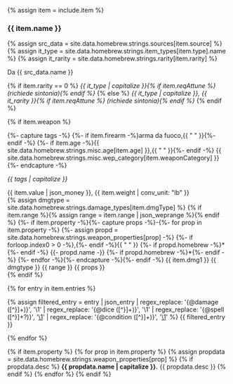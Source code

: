 {% assign item = include.item %}

<h3 id="{{ item.name | slugify }}">{{ item.name }}</h3>

{% assign src_data = site.data.homebrew.strings.sources[item.source]  %}
{% assign it_type = site.data.homebrew.strings.item_types[item.type].name  %}
{% assign it_rarity = site.data.homebrew.strings.rarity[item.rarity]  %}

<p class="hb-source">Da {{ src_data.name }}</p>

{% if item.rarity == 0 %}
*{{ it_type | capitalize }}{% if item.reqAttune %} (richiede sintonia){% endif %}*
{% else %}
*{{ it_type | capitalize }}, {{ it_rarity }}{% if item.reqAttune %} (richiede sintonia){% endif %}*
{% endif %}

{% if item.weapon %}

{%- capture tags -%}
{%- if item.firearm -%}arma da fuoco,{{ " " }}{%- endif -%}
{%- if item.age -%}{{ site.data.homebrew.strings.misc.age[item.age] }},{{ " " }}{%- endif -%}
{{ site.data.homebrew.strings.misc.wep_category[item.weaponCategory] }}
{%- endcapture -%}

*{{ tags | capitalize }}*

<div class="weapontags">
<div>
{{ item.value | json_money }}, {{ item.weight | conv_unit: "lb" }}
</div>
<div>
{% assign dmgtype = site.data.homebrew.strings.damage_types[item.dmgType]  %}
{% if item.range %}{% assign range = item.range | json_weprange %}{% endif %}
{%- if item.property -%}{%- capture props -%}-{%- for prop in item.property -%}
{%- assign propd = site.data.homebrew.strings.weapon_properties[prop] -%}
{%- if forloop.index0 > 0 -%},{%- endif -%}{{ " " }}
{%- if propd.homebrew -%}*{%- endif -%}
{{- propd.name -}}
{%- if propd.homebrew -%}*{%- endif -%}
{%- endfor -%}{%- endcapture -%}{%- endif -%}
{{ item.dmg1 }} {{ dmgtype }} {{ range }} <span markdown="1">{{ props }}</span>
</div>
</div>
{% endif %}

{% for entry in item.entries %}

{% assign filtered_entry = entry | json_entry 
    | regex_replace: '{@damage ([^}]+)}', '<span class="hb-damage">\1</span>' 
    | regex_replace: '{@dice ([^}]+)}', '<span class="hb-dice">\1</span>' 
    | regex_replace: '{@spell ([^}]+?)}', '<span class="hb-spell"><a href="https://roll20.net/compendium/dnd5e/\1">\1</a></span>' 
    | regex_replace: '{@condition ([^}]+)}', '<span class="hb-condition"><a href="https://roll20.net/compendium/dnd5e/Conditions">\1</a></span>' 
%}
{{ filtered_entry }}

{% endfor %}

{% if item.property %}
    {% for prop in item.property %}
        {% assign propdata = site.data.homebrew.strings.weapon_properties[prop] %}
        {% if propdata.desc %}
**{{ propdata.name | capitalize }}.** {{ propdata.desc }}
        {% endif %}
    {% endfor %}
{% endif %}